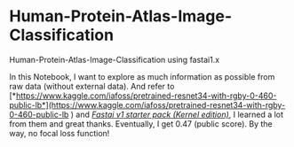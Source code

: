 # Human-Protein-Atlas-Image-Classification
Human-Protein-Atlas-Image-Classification using fastai1.x

  In this Notebook, I want to explore as much information as possible from raw data (without external data). And refer to [*https://www.kaggle.com/iafoss/pretrained-resnet34-with-rgby-0-460-public-lb*](https://www.kaggle.com/iafoss/pretrained-resnet34-with-rgby-0-460-public-lb ) and [*Fastai v1 starter pack (Kernel edition)*](https://www.kaggle.com/hortonhearsafoo/fastai-v1-starter-pack-kernel-edition-lb-0-323), I learned a lot from them and great thanks. Eventually, I get 0.47 (public score). By the way, no focal loss function!
